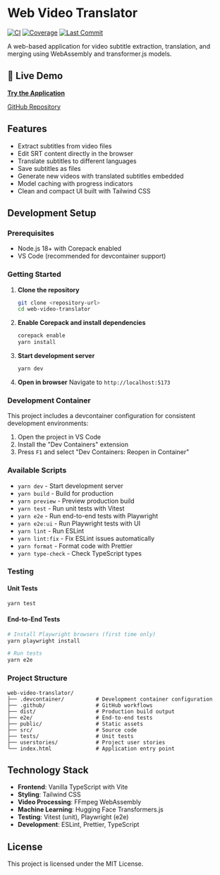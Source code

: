 # Web Video Translator

[![CI](https://github.com/maye-msft/web-video-translator/actions/workflows/test.yml/badge.svg)](https://github.com/maye-msft/web-video-translator/actions/workflows/test.yml)
[![Coverage](https://codecov.io/gh/maye-msft/web-video-translator/branch/main/graph/badge.svg)](https://codecov.io/gh/maye-msft/web-video-translator)
[![Last Commit](https://img.shields.io/github/last-commit/maye-msft/web-video-translator)](https://github.com/maye-msft/web-video-translator/commits/main)

A web-based application for video subtitle extraction, translation, and merging using WebAssembly and transformer.js models.

## 🚀 Live Demo

**[Try the Application](https://maye-msft.github.io/web-video-translator/)**

[GitHub Repository](https://github.com/maye-msft/web-video-translator)

## Features

- Extract subtitles from video files
- Edit SRT content directly in the browser
- Translate subtitles to different languages
- Save subtitles as files
- Generate new videos with translated subtitles embedded
- Model caching with progress indicators
- Clean and compact UI built with Tailwind CSS

## Development Setup

### Prerequisites

- Node.js 18+ with Corepack enabled
- VS Code (recommended for devcontainer support)

### Getting Started

1. **Clone the repository**
   ```bash
   git clone <repository-url>
   cd web-video-translator
   ```

2. **Enable Corepack and install dependencies**
   ```bash
   corepack enable
   yarn install
   ```

3. **Start development server**
   ```bash
   yarn dev
   ```

4. **Open in browser**
   Navigate to `http://localhost:5173`

### Development Container

This project includes a devcontainer configuration for consistent development environments:

1. Open the project in VS Code
2. Install the "Dev Containers" extension
3. Press `F1` and select "Dev Containers: Reopen in Container"

### Available Scripts

- `yarn dev` - Start development server
- `yarn build` - Build for production
- `yarn preview` - Preview production build
- `yarn test` - Run unit tests with Vitest
- `yarn e2e` - Run end-to-end tests with Playwright
- `yarn e2e:ui` - Run Playwright tests with UI
- `yarn lint` - Run ESLint
- `yarn lint:fix` - Fix ESLint issues automatically
- `yarn format` - Format code with Prettier
- `yarn type-check` - Check TypeScript types

### Testing

#### Unit Tests
```bash
yarn test
```

#### End-to-End Tests
```bash
# Install Playwright browsers (first time only)
yarn playwright install

# Run tests
yarn e2e
```

### Project Structure

```
web-video-translator/
├── .devcontainer/          # Development container configuration
├── .github/                # GitHub workflows
├── dist/                   # Production build output
├── e2e/                    # End-to-end tests
├── public/                 # Static assets
├── src/                    # Source code
├── tests/                  # Unit tests
├── userstories/            # Project user stories
└── index.html              # Application entry point
```

## Technology Stack

- **Frontend**: Vanilla TypeScript with Vite
- **Styling**: Tailwind CSS
- **Video Processing**: FFmpeg WebAssembly
- **Machine Learning**: Hugging Face Transformers.js
- **Testing**: Vitest (unit), Playwright (e2e)
- **Development**: ESLint, Prettier, TypeScript

## License

This project is licensed under the MIT License.